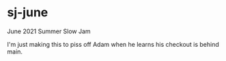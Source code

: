 # sj-june
June 2021 Summer Slow Jam

I'm just making this to piss off Adam when he learns his checkout is behind main.

